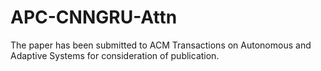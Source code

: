 # APC-CNNGRU-Attn
The paper has been submitted to ACM Transactions on Autonomous and Adaptive Systems for consideration of publication.
